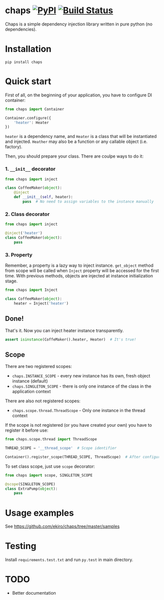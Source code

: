 # chaps [![PyPI](https://img.shields.io/pypi/pyversions/chaps.svg)](https://pypi.python.org/pypi/chaps/) [![Build Status](https://travis-ci.org/ekiro/chaps.svg?branch=master)](https://travis-ci.org/ekiro/chaps)
Chaps is a simple dependency injection library written in pure python (no dependencies).

# Installation

    pip install chaps

# Quick start


First of all, on the beginning of your application, you have to configure
DI container:

```python
from chaps import Container

Container.configure({
    'heater': Heater
})
```

`heater` is a dependency name, and `Heater` is a class that will be
instantiated and injected. `Heather` may also be a function or any callable object (i.e. factory).


Then, you should prepare your class. There are coulpe ways to do it:

### 1. `__init__` decorator

```python
from chaps import inject

class CoffeeMaker(object):
    @inject
    def __init__(self, heater):
        pass  # No need to assign variables to the instance manually
```

### 2. Class decorator

```python
from chaps import inject

@inject('heater')
class CoffeeMaker(object):
    pass
```

### 3. Property

Remember, a property is a lazy way to inject instance. `get_object` method from
scope will be called when `Inject` property will be accessed for the first time.
With previous methods, objects are injected at instance initialization stage.

```python
from chaps import Inject

class CoffeeMaker(object):
    heater = Inject('heater')
```

## Done!

That's it. Now you can inject heater instance transparently.

```python
assert isinstance(CoffeMaker().heater, Heater)  # It's true!
```

## Scope

There are two registered scopes:

- `chaps.INSTANCE_SCOPE` - every new instance has its own, fresh object instance (default)
- `chaps.SINGLETON_SCOPE` - there is only one instance of the class in the application context

There are also not registered scopes:
- `chaps.scope.thread.ThreadScope` - Only one instance in the thread context

If the scope is not registered (or you have created your own) you have to
register it before use:

```python
from chaps.scope.thread import ThreadScope

THREAD_SCOPE = '__thread_scope'  # Scope identifier

Container().register_scope(THREAD_SCOPE, ThreadScope)  # After configuration
```


To set class scope, just use `scope` decorator:

```python
from chaps import scope, SINGLETON_SCOPE

@scope(SINGLETON_SCOPE)
class ExtraPump(object):
    pass
```


# Usage examples

See https://github.com/ekiro/chaps/tree/master/samples

# Testing

Install `requirements.test.txt` and run `py.test` in main directory.

# TODO

- Better documentation
